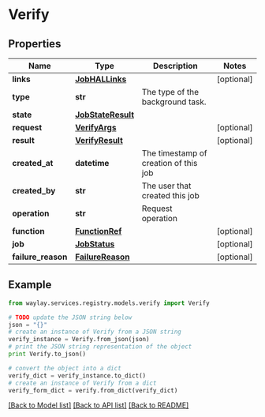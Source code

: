# Verify


## Properties

Name | Type | Description | Notes
------------ | ------------- | ------------- | -------------
**links** | [**JobHALLinks**](JobHALLinks.md) |  | [optional] 
**type** | **str** | The type of the background task. | 
**state** | [**JobStateResult**](JobStateResult.md) |  | 
**request** | [**VerifyArgs**](VerifyArgs.md) |  | [optional] 
**result** | [**VerifyResult**](VerifyResult.md) |  | [optional] 
**created_at** | **datetime** | The timestamp of creation of this job | 
**created_by** | **str** | The user that created this job | 
**operation** | **str** | Request operation | 
**function** | [**FunctionRef**](FunctionRef.md) |  | [optional] 
**job** | [**JobStatus**](JobStatus.md) |  | [optional] 
**failure_reason** | [**FailureReason**](FailureReason.md) |  | [optional] 

## Example

```python
from waylay.services.registry.models.verify import Verify

# TODO update the JSON string below
json = "{}"
# create an instance of Verify from a JSON string
verify_instance = Verify.from_json(json)
# print the JSON string representation of the object
print Verify.to_json()

# convert the object into a dict
verify_dict = verify_instance.to_dict()
# create an instance of Verify from a dict
verify_form_dict = verify.from_dict(verify_dict)
```
[[Back to Model list]](../README.md#documentation-for-models) [[Back to API list]](../README.md#documentation-for-api-endpoints) [[Back to README]](../README.md)


